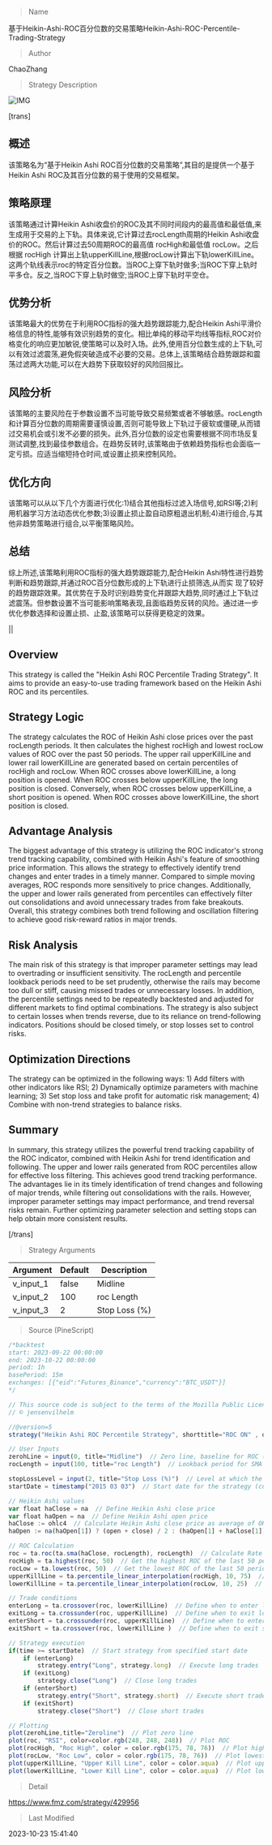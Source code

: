 
> Name

基于Heikin-Ashi-ROC百分位数的交易策略Heikin-Ashi-ROC-Percentile-Trading-Strategy

> Author

ChaoZhang

> Strategy Description

![IMG](https://www.fmz.com/upload/asset/10dc30bea7a6146cd22.png)

[trans]

## 概述

该策略名为“基于Heikin Ashi ROC百分位数的交易策略”,其目的是提供一个基于Heikin Ashi ROC及其百分位数的易于使用的交易框架。

## 策略原理

该策略通过计算Heikin Ashi收盘价的ROC及其不同时间段内的最高值和最低值,来生成用于交易的上下轨。具体来说,它计算过去rocLength周期的Heikin Ashi收盘价的ROC。然后计算过去50周期ROC的最高值 rocHigh和最低值 rocLow。之后根据 rocHigh 计算出上轨upperKillLine,根据rocLow计算出下轨lowerKillLine。这两个轨线表示roc的特定百分位数。当ROC上穿下轨时做多;当ROC下穿上轨时平多仓。反之,当ROC下穿上轨时做空;当ROC上穿下轨时平空仓。

## 优势分析

该策略最大的优势在于利用ROC指标的强大趋势跟踪能力,配合Heikin Ashi平滑价格信息的特性,能够有效识别趋势的变化。相比单纯的移动平均线等指标,ROC对价格变化的响应更加敏锐,使策略可以及时入场。此外,使用百分位数生成的上下轨,可以有效过滤震荡,避免假突破造成不必要的交易。总体上,该策略结合趋势跟踪和震荡过滤两大功能,可以在大趋势下获取较好的风险回报比。

## 风险分析

该策略的主要风险在于参数设置不当可能导致交易频繁或者不够敏感。rocLength和计算百分位数的周期需要谨慎设置,否则可能导致上下轨过于疲软或僵硬,从而错过交易机会或引发不必要的损失。此外,百分位数的设定也需要根据不同市场反复测试调整,找到最佳参数组合。在趋势反转时,该策略由于依赖趋势指标也会面临一定亏损。应适当缩短持仓时间,或设置止损来控制风险。

## 优化方向

该策略可以从以下几个方面进行优化:1)结合其他指标过滤入场信号,如RSI等;2)利用机器学习方法动态优化参数;3)设置止损止盈自动原粗退出机制;4)进行组合,与其他非趋势策略进行组合,以平衡策略风险。

## 总结

综上所述,该策略利用ROC指标的强大趋势跟踪能力,配合Heikin Ashi特性进行趋势判断和趋势跟踪,并通过ROC百分位数形成的上下轨进行止损筛选,从而实
现了较好的趋势跟踪效果。其优势在于及时识别趋势变化并跟踪大趋势,同时通过上下轨过滤震荡。但参数设置不当可能影响策略表现,且面临趋势反转的风险。通过进一步优化参数选择和设置止损、止盈,该策略可以获得更稳定的效果。

||



## Overview

This strategy is called the "Heikin Ashi ROC Percentile Trading Strategy". It aims to provide an easy-to-use trading framework based on the Heikin Ashi ROC and its percentiles.

## Strategy Logic

The strategy calculates the ROC of Heikin Ashi close prices over the past rocLength periods. It then calculates the highest rocHigh and lowest rocLow values of ROC over the past 50 periods. The upper rail upperKillLine and lower rail lowerKillLine are generated based on certain percentiles of rocHigh and rocLow. When ROC crosses above lowerKillLine, a long position is opened. When ROC crosses below upperKillLine, the long position is closed. Conversely, when ROC crosses below upperKillLine, a short position is opened. When ROC crosses above lowerKillLine, the short position is closed.

## Advantage Analysis 

The biggest advantage of this strategy is utilizing the ROC indicator's strong trend tracking capability, combined with Heikin Ashi's feature of smoothing price information. This allows the strategy to effectively identify trend changes and enter trades in a timely manner. Compared to simple moving averages, ROC responds more sensitively to price changes. Additionally, the upper and lower rails generated from percentiles can effectively filter out consolidations and avoid unnecessary trades from fake breakouts. Overall, this strategy combines both trend following and oscillation filtering to achieve good risk-reward ratios in major trends.

## Risk Analysis

The main risk of this strategy is that improper parameter settings may lead to overtrading or insufficient sensitivity. The rocLength and percentile lookback periods need to be set prudently, otherwise the rails may become too dull or stiff, causing missed trades or unnecessary losses. In addition, the percentile settings need to be repeatedly backtested and adjusted for different markets to find optimal combinations. The strategy is also subject to certain losses when trends reverse, due to its reliance on trend-following indicators. Positions should be closed timely, or stop losses set to control risks.

## Optimization Directions

The strategy can be optimized in the following ways: 1) Add filters with other indicators like RSI; 2) Dynamically optimize parameters with machine learning; 3) Set stop loss and take profit for automatic risk management; 4) Combine with non-trend strategies to balance risks.

## Summary 

In summary, this strategy utilizes the powerful trend tracking capability of the ROC indicator, combined with Heikin Ashi for trend identification and following. The upper and lower rails generated from ROC percentiles allow for effective loss filtering. This achieves good trend tracking performance. The advantages lie in its timely identification of trend changes and following of major trends, while filtering out consolidations with the rails. However, improper parameter settings may impact performance, and trend reversal risks remain. Further optimizing parameter selection and setting stops can help obtain more consistent results.

[/trans]

> Strategy Arguments



|Argument|Default|Description|
|----|----|----|
|v_input_1|false|Midline|
|v_input_2|100|roc Length|
|v_input_3|2|Stop Loss (%)|


> Source (PineScript)

``` javascript
/*backtest
start: 2023-09-22 00:00:00
end: 2023-10-22 00:00:00
period: 1h
basePeriod: 15m
exchanges: [{"eid":"Futures_Binance","currency":"BTC_USDT"}]
*/

// This source code is subject to the terms of the Mozilla Public License 2.0 at https://mozilla.org/MPL/2.0/
// © jensenvilhelm

//@version=5
strategy("Heikin Ashi ROC Percentile Strategy", shorttitle="ROC ON" , overlay=false)

// User Inputs
zerohLine = input(0, title="Midline")  // Zero line, baseline for ROC (customer can modify this to adjust midline)
rocLength = input(100, title="roc Length")  // Lookback period for SMA and ROC (customer can modify this to adjust lookback period)

stopLossLevel = input(2, title="Stop Loss (%)")  // Level at which the strategy stops the loss (customer can modify this to adjust stop loss level)
startDate = timestamp("2015 03 03")  // Start date for the strategy (customer can modify this to adjust start date)

// Heikin Ashi values
var float haClose = na  // Define Heikin Ashi close price
var float haOpen = na  // Define Heikin Ashi open price
haClose := ohlc4  // Calculate Heikin Ashi close price as average of OHLC4 (no customer modification needed here)
haOpen := na(haOpen[1]) ? (open + close) / 2 : (haOpen[1] + haClose[1]) / 2  // Calculate Heikin Ashi open price (no customer modification needed here)

// ROC Calculation
roc = ta.roc(ta.sma(haClose, rocLength), rocLength)  // Calculate Rate of Change (ROC) (customer can modify rocLength in the inputs)
rocHigh = ta.highest(roc, 50)  // Get the highest ROC of the last 50 periods (customer can modify this to adjust lookback period)
rocLow = ta.lowest(roc, 50)  // Get the lowest ROC of the last 50 periods (customer can modify this to adjust lookback period)
upperKillLine = ta.percentile_linear_interpolation(rocHigh, 10, 75)  // Calculate upper kill line (customer can modify parameters to adjust this line)
lowerKillLine = ta.percentile_linear_interpolation(rocLow, 10, 25)  // Calculate lower kill line (customer can modify parameters to adjust this line)

// Trade conditions
enterLong = ta.crossover(roc, lowerKillLine)  // Define when to enter long positions (customer can modify conditions to adjust entry points)
exitLong = ta.crossunder(roc, upperKillLine)  // Define when to exit long positions (customer can modify conditions to adjust exit points)
enterShort = ta.crossunder(roc, upperKillLine)  // Define when to enter short positions (customer can modify conditions to adjust entry points)
exitShort = ta.crossover(roc, lowerKillLine )  // Define when to exit short positions (customer can modify conditions to adjust exit points)

// Strategy execution
if(time >= startDate)  // Start strategy from specified start date
    if (enterLong)
        strategy.entry("Long", strategy.long)  // Execute long trades
    if (exitLong)
        strategy.close("Long")  // Close long trades
    if (enterShort)
        strategy.entry("Short", strategy.short)  // Execute short trades
    if (exitShort)
        strategy.close("Short")  // Close short trades

// Plotting
plot(zerohLine,title="Zeroline")  // Plot zero line
plot(roc, "RSI", color=color.rgb(248, 248, 248))  // Plot ROC
plot(rocHigh, "Roc High", color = color.rgb(175, 78, 76))  // Plot highest ROC
plot(rocLow, "Roc Low", color = color.rgb(175, 78, 76))  // Plot lowest ROC
plot(upperKillLine, "Upper Kill Line", color = color.aqua)  // Plot upper kill line
plot(lowerKillLine, "Lower Kill Line", color = color.aqua)  // Plot lower kill line

```

> Detail

https://www.fmz.com/strategy/429956

> Last Modified

2023-10-23 15:41:40
